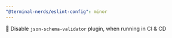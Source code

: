 ```yaml
---
"@terminal-nerds/eslint-config": minor
---
```


🔧 Disable `json-schema-validator` plugin, when running in CI & CD
